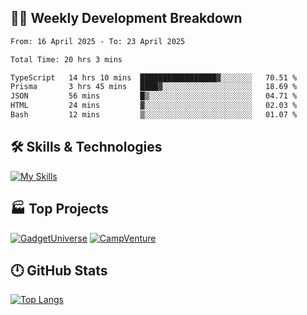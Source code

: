 

## 🧑‍💻 Weekly Development Breakdown

<!--START_SECTION:waka-->

```txt
From: 16 April 2025 - To: 23 April 2025

Total Time: 20 hrs 3 mins

TypeScript   14 hrs 10 mins  █████████████████▓░░░░░░░   70.51 %
Prisma       3 hrs 45 mins   ████▓░░░░░░░░░░░░░░░░░░░░   18.69 %
JSON         56 mins         █▒░░░░░░░░░░░░░░░░░░░░░░░   04.71 %
HTML         24 mins         ▓░░░░░░░░░░░░░░░░░░░░░░░░   02.03 %
Bash         12 mins         ▒░░░░░░░░░░░░░░░░░░░░░░░░   01.07 %
```

<!--END_SECTION:waka-->

## 🛠️ Skills & Technologies

[![My Skills](https://skillicons.dev/icons?i=angular,react,docker,mongodb,nodejs,express,github,bootstrap,prisma,postman,postgres&perline=8)](https://skillicons.dev)

## 🏭 Top Projects

[![GadgetUniverse](https://github-readme-stats.vercel.app/api/pin/?username=aimxnaim&repo=GadgetUniverse&theme=dark)](https://github.com/aimxnaim/GadgetUniverse)
[![CampVenture](https://github-readme-stats.vercel.app/api/pin/?username=aimxnaim&repo=CampVenture&theme=dark)](https://github.com/aimxnaim/CampVenture)

## 🕛 GitHub Stats
 
[![Top Langs](https://github-readme-stats.vercel.app/api/top-langs/?username=aimxnaim&layout=compact&theme=dark)](https://github.com/anuraghazra/github-readme-stats)



